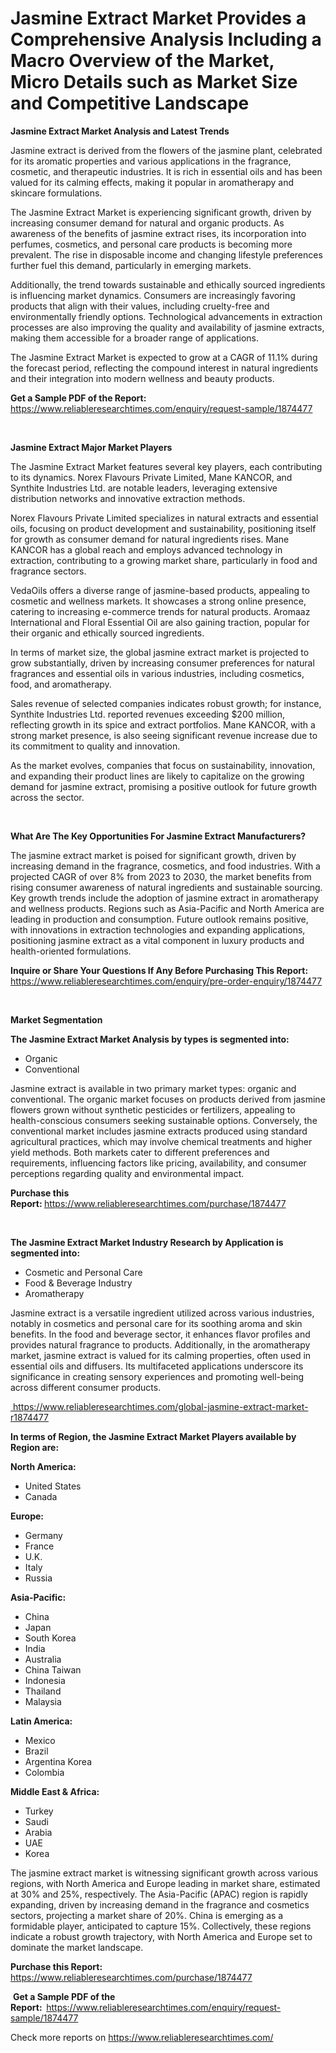 <p><h1>Jasmine Extract Market Provides a Comprehensive Analysis Including a Macro Overview of the Market, Micro Details such as Market Size and Competitive Landscape</h1></p><p><strong>Jasmine Extract Market Analysis and Latest Trends</strong></p>
<p><p>Jasmine extract is derived from the flowers of the jasmine plant, celebrated for its aromatic properties and various applications in the fragrance, cosmetic, and therapeutic industries. It is rich in essential oils and has been valued for its calming effects, making it popular in aromatherapy and skincare formulations.</p><p>The Jasmine Extract Market is experiencing significant growth, driven by increasing consumer demand for natural and organic products. As awareness of the benefits of jasmine extract rises, its incorporation into perfumes, cosmetics, and personal care products is becoming more prevalent. The rise in disposable income and changing lifestyle preferences further fuel this demand, particularly in emerging markets.</p><p>Additionally, the trend towards sustainable and ethically sourced ingredients is influencing market dynamics. Consumers are increasingly favoring products that align with their values, including cruelty-free and environmentally friendly options. Technological advancements in extraction processes are also improving the quality and availability of jasmine extracts, making them accessible for a broader range of applications.</p><p>The Jasmine Extract Market is expected to grow at a CAGR of 11.1% during the forecast period, reflecting the compound interest in natural ingredients and their integration into modern wellness and beauty products.</p></p>
<p><strong>Get a Sample PDF of the Report:&nbsp;</strong> <a href="https://www.reliableresearchtimes.com/enquiry/request-sample/1874477?utm_campaign=2643&utm_medium=2&utm_source=Github&utm_content=ia&utm_term=01042025&utm_id=jasmine-extract">https://www.reliableresearchtimes.com/enquiry/request-sample/1874477</a></p>
<p>&nbsp;</p>
<p><strong>Jasmine Extract Major Market Players</strong></p>
<p><p>The Jasmine Extract Market features several key players, each contributing to its dynamics. Norex Flavours Private Limited, Mane KANCOR, and Synthite Industries Ltd. are notable leaders, leveraging extensive distribution networks and innovative extraction methods. </p><p>Norex Flavours Private Limited specializes in natural extracts and essential oils, focusing on product development and sustainability, positioning itself for growth as consumer demand for natural ingredients rises. Mane KANCOR has a global reach and employs advanced technology in extraction, contributing to a growing market share, particularly in food and fragrance sectors.</p><p>VedaOils offers a diverse range of jasmine-based products, appealing to cosmetic and wellness markets. It showcases a strong online presence, catering to increasing e-commerce trends for natural products. Aromaaz International and Floral Essential Oil are also gaining traction, popular for their organic and ethically sourced ingredients.</p><p>In terms of market size, the global jasmine extract market is projected to grow substantially, driven by increasing consumer preferences for natural fragrances and essential oils in various industries, including cosmetics, food, and aromatherapy.</p><p>Sales revenue of selected companies indicates robust growth; for instance, Synthite Industries Ltd. reported revenues exceeding $200 million, reflecting growth in its spice and extract portfolios. Mane KANCOR, with a strong market presence, is also seeing significant revenue increase due to its commitment to quality and innovation.</p><p>As the market evolves, companies that focus on sustainability, innovation, and expanding their product lines are likely to capitalize on the growing demand for jasmine extract, promising a positive outlook for future growth across the sector.</p></p>
<p>&nbsp;</p>
<p><strong>What Are The Key Opportunities For Jasmine Extract Manufacturers?</strong></p>
<p><p>The jasmine extract market is poised for significant growth, driven by increasing demand in the fragrance, cosmetics, and food industries. With a projected CAGR of over 8% from 2023 to 2030, the market benefits from rising consumer awareness of natural ingredients and sustainable sourcing. Key growth trends include the adoption of jasmine extract in aromatherapy and wellness products. Regions such as Asia-Pacific and North America are leading in production and consumption. Future outlook remains positive, with innovations in extraction technologies and expanding applications, positioning jasmine extract as a vital component in luxury products and health-oriented formulations.</p></p>
<p><strong>Inquire or Share Your Questions If Any Before Purchasing This Report:</strong> <a href="https://www.reliableresearchtimes.com/enquiry/pre-order-enquiry/1874477?utm_campaign=2643&utm_medium=2&utm_source=Github&utm_content=ia&utm_term=01042025&utm_id=jasmine-extract">https://www.reliableresearchtimes.com/enquiry/pre-order-enquiry/1874477</a></p>
<p>&nbsp;</p>
<p><strong>Market Segmentation</strong></p>
<p><strong>The Jasmine Extract Market Analysis by types is segmented into:</strong></p>
<p><ul><li>Organic</li><li>Conventional</li></ul></p>
<p><p>Jasmine extract is available in two primary market types: organic and conventional. The organic market focuses on products derived from jasmine flowers grown without synthetic pesticides or fertilizers, appealing to health-conscious consumers seeking sustainable options. Conversely, the conventional market includes jasmine extracts produced using standard agricultural practices, which may involve chemical treatments and higher yield methods. Both markets cater to different preferences and requirements, influencing factors like pricing, availability, and consumer perceptions regarding quality and environmental impact.</p></p>
<p><strong>Purchase this Report:&nbsp;</strong><a href="https://www.reliableresearchtimes.com/purchase/1874477?utm_campaign=2643&utm_medium=2&utm_source=Github&utm_content=ia&utm_term=01042025&utm_id=jasmine-extract">https://www.reliableresearchtimes.com/purchase/1874477</a></p>
<p>&nbsp;</p>
<p><strong>The Jasmine Extract Market Industry Research by Application is segmented into:</strong></p>
<p><ul><li>Cosmetic and Personal Care</li><li>Food & Beverage Industry</li><li>Aromatherapy</li></ul></p>
<p><p>Jasmine extract is a versatile ingredient utilized across various industries, notably in cosmetics and personal care for its soothing aroma and skin benefits. In the food and beverage sector, it enhances flavor profiles and provides natural fragrance to products. Additionally, in the aromatherapy market, jasmine extract is valued for its calming properties, often used in essential oils and diffusers. Its multifaceted applications underscore its significance in creating sensory experiences and promoting well-being across different consumer products.</p></p>
<p><a href="https://www.reliableresearchtimes.com/global-jasmine-extract-market-r1874477?utm_campaign=2643&utm_medium=2&utm_source=Github&utm_content=ia&utm_term=01042025&utm_id=jasmine-extract">&nbsp;https://www.reliableresearchtimes.com/global-jasmine-extract-market-r1874477</a></p>
<p><strong>In terms of Region, the Jasmine Extract Market Players available by Region are:</strong></p>
<p>
    <p> <strong> North America: </strong>
        <ul>
            <li>United States</li>
            <li>Canada</li>
        </ul>
        </p> 
    <p> <strong> Europe: </strong>
        <ul>
            <li>Germany</li>
            <li>France</li>
            <li>U.K.</li>
            <li>Italy</li>
            <li>Russia</li>
        </ul>
        </p> 
    <p> <strong> Asia-Pacific: </strong>
        <ul>
            <li>China</li>
            <li>Japan</li>
            <li>South Korea</li>
            <li>India</li>
            <li>Australia</li>
            <li>China Taiwan</li>
            <li>Indonesia</li>
            <li>Thailand</li>
            <li>Malaysia</li>
        </ul>
        </p> 
    <p> <strong> Latin America: </strong>
        <ul>
            <li>Mexico</li>
            <li>Brazil</li>
            <li>Argentina Korea</li>
            <li>Colombia</li>
        </ul>
        </p> 
    <p> <strong> Middle East & Africa: </strong>
        <ul>
            <li>Turkey</li>
            <li>Saudi</li>
            <li>Arabia</li>
            <li>UAE</li>
            <li>Korea</li>
        </ul>
    </p>
    </p>
<p><p>The jasmine extract market is witnessing significant growth across various regions, with North America and Europe leading in market share, estimated at 30% and 25%, respectively. The Asia-Pacific (APAC) region is rapidly expanding, driven by increasing demand in the fragrance and cosmetics sectors, projecting a market share of 20%. China is emerging as a formidable player, anticipated to capture 15%. Collectively, these regions indicate a robust growth trajectory, with North America and Europe set to dominate the market landscape.</p></p>
<p><strong>Purchase this Report: </strong><a href="https://www.reliableresearchtimes.com/purchase/1874477?utm_campaign=2643&utm_medium=2&utm_source=Github&utm_content=ia&utm_term=01042025&utm_id=jasmine-extract">https://www.reliableresearchtimes.com/purchase/1874477</a></p>
<p>&nbsp;<strong>Get a Sample PDF of the Report:&nbsp;&nbsp;</strong><a href="https://www.reliableresearchtimes.com/enquiry/request-sample/1874477?utm_campaign=2643&utm_medium=2&utm_source=Github&utm_content=ia&utm_term=01042025&utm_id=jasmine-extract">https://www.reliableresearchtimes.com/enquiry/request-sample/1874477</a></p>
<p><strong></strong></p>
<p>Check more reports on <a href="https://www.reliableresearchtimes.com/?utm_campaign=2643&utm_medium=2&utm_source=Github&utm_content=ia&utm_term=01042025&utm_id=jasmine-extract">https://www.reliableresearchtimes.com/</a></p>